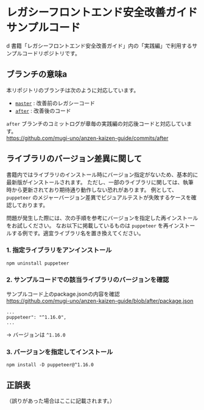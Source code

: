 # レガシーフロントエンド安全改善ガイド サンプルコード
d
書籍「レガシーフロントエンド安全改善ガイド」内の「実践編」で利用するサンプルコードリポジトリです。

## ブランチの意味a

本リポジトリのブランチは次のように対応しています。

- [`master`](https://github.com/mugi-uno/anzen-kaizen-guide) : 改善前のレガシーコード
- [`after`](https://github.com/mugi-uno/anzen-kaizen-guide/tree/after) : 改善後のコード

`after` ブランチのコミットログが章毎の実践編の対応後コードと対応しています。  
https://github.com/mugi-uno/anzen-kaizen-guide/commits/after

## ライブラリのバージョン差異に関して

書籍内ではライブラリのインストール時にバージョン指定がないため、基本的に最新版がインストールされます。
ただし、一部のライブラリに関しては、執筆時から更新されており期待通り動作しない恐れがあります。
例として、`puppeteer` のメジャーバージョン差異でビジュアルテストが失敗するケースを確認しております。

問題が発生した際には、次の手順を参考にバージョンを指定した再インストールをお試しください。
なお以下に掲載しているものは `puppeteer` を再インストールする例です。適宜ライブラリ名を置き換えてください。

### 1. 指定ライブラリをアンインストール

```
npm uninstall puppeteer
```

### 2. サンプルコードでの該当ライブラリのバージョンを確認

サンプルコード上のpackage.jsonの内容を確認  
https://github.com/mugi-uno/anzen-kaizen-guide/blob/after/package.json

```
...
puppeteer": "^1.16.0",
...
```

→ バージョンは `^1.16.0`

### 3. バージョンを指定してインストール

```
npm install -D puppeteer@^1.16.0
```

## 正誤表

（誤りがあった場合はここに記載されます。）
